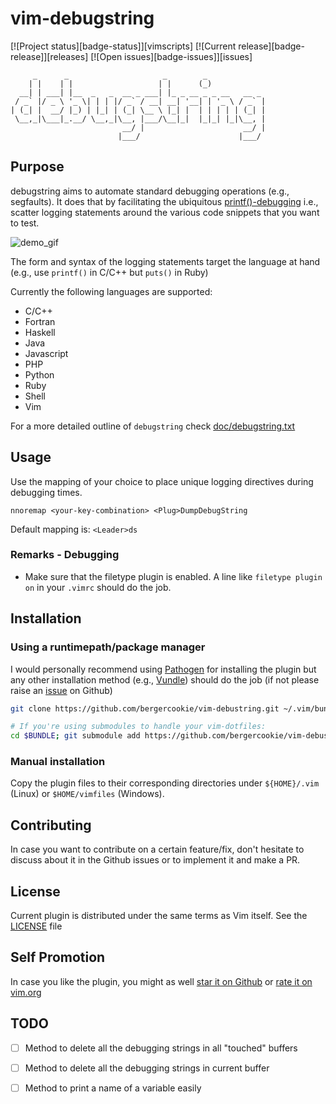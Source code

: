 # vim-debugstring

[![Project status][badge-status]][vimscripts]
[![Current release][badge-release]][releases]
[![Open issues][badge-issues]][issues]

```
     _      _                     _        _
    | |    | |                   | |      (_)
  __| | ___| |__  _   _  __ _ ___| |_ _ __ _ _ __   __ _
 / _` |/ _ \ '_ \| | | |/ _` / __| __| '__| | '_ \ / _` |
| (_| |  __/ |_) | |_| | (_| \__ \ |_| |  | | | | | (_| |
 \__,_|\___|_.__/ \__,_|\__, |___/\__|_|  |_|_| |_|\__, |
                         __/ |                      __/ |
                        |___/                      |___/

```

## Purpose

debugstring aims to automate standard debugging operations (e.g., segfaults).
It does that by facilitating the ubiquitous
[printf()-debugging](https://everything2.com/title/printf%28%29%20debugging)
i.e., scatter
logging statements around the various code snippets that you want to test.

![demo_gif](https://github.com/bergercookie/vim-debugstring/blob/master/misc/demo.gif)

The form and syntax of the logging statements target the language at hand
(e.g., use `printf()` in C/C++ but `puts()` in Ruby)

Currently the following languages are supported:

- C/C++
- Fortran
- Haskell
- Java
- Javascript
- PHP
- Python
- Ruby
- Shell
- Vim


For a more detailed outline of `debugstring` check
[doc/debugstring.txt](https://github.com/bergercookie/vim-debugstring/blob/master/doc/debugstring.txt)

## Usage

Use the mapping of your choice to place unique logging directives during
debugging times.

```vim
nnoremap <your-key-combination> <Plug>DumpDebugString
```

Default mapping is: `<Leader>ds`

### Remarks - Debugging

* Make sure that the filetype plugin is enabled. A line like `filetype plugin on` in
    your `.vimrc` should do the job.


## Installation

### Using a runtimepath/package manager

I would personally recommend using [Pathogen](https://github.com/tpope/vim-pathogen/) for
installing the plugin but any other installation method (e.g.,
[Vundle](https://github.com/VundleVim/Vundle.vim)) should do the job (if not
please raise an
[issue](https://github.com/bergercookie/vim-debugstring/issues) on Github)

```bash
git clone https://github.com/bergercookie/vim-debustring.git ~/.vim/bundle/vim-debugstring

# If you're using submodules to handle your vim-dotfiles:
cd $BUNDLE; git submodule add https://github.com/bergercookie/vim-debustring.git
```

### Manual installation

Copy the plugin files to their corresponding directories under `${HOME}/.vim`
(Linux) or `$HOME/vimfiles` (Windows).

## Contributing

In case you want to contribute on a certain feature/fix, don't hesitate to
discuss about it in the Github issues or to implement it and make a PR.

## License

Current plugin is distributed under the same terms as Vim itself. See the
[LICENSE](https://github.com/bergercookie/vim-debugstring/blob/master/LICENSE)
file

## Self Promotion

In case you like the plugin, you might as well [star it on
Github](https://github.com/bergercookie/vim-debugstring) or [rate it on
vim.org](https://vim.sourceforge.io/scripts/script.php?script_id=5634)

## TODO

- [ ] Method to delete all the debugging strings in all "touched" buffers
- [ ] Method to delete all the debugging strings in current buffer
- [ ] Method to print a name of a variable easily


